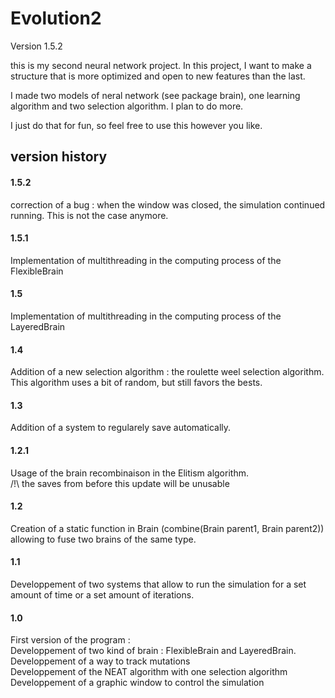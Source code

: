<h1> Evolution2 </h1>

Version 1.5.2

this is my second neural network project. In this project, I want to make a structure that is more optimized and open to new features than the last. <br>

I made two models of neral network (see package brain), one learning algorithm and two selection algorithm. I plan to do more.

I just do that for fun, so feel free to use this however you like.

<h2> version history </h2>

<h4> 1.5.2 </h4>

correction of a bug : when the window was closed, the simulation continued running. This is not the case anymore.

<h4> 1.5.1 </h4>

Implementation of multithreading in the computing process of the FlexibleBrain

<h4> 1.5 </h4>

Implementation of multithreading in the computing process of the LayeredBrain

<h4> 1.4 </h4>

Addition of a new selection algorithm : the roulette weel selection algorithm. This algorithm uses a bit of random, but still favors the bests.

<h4> 1.3 </h4>

Addition of a system to regularely save automatically.

<h4> 1.2.1 </h4>

Usage of the brain recombinaison in the Elitism algorithm. <br>
/!\ the saves from before this update will be unusable

<h4> 1.2 </h4>

Creation of a static function in Brain (combine(Brain parent1, Brain parent2)) allowing to fuse two brains of the same type.

<h4> 1.1 </h4>
Developpement of two systems that allow to run the simulation for a set amount of time or a set amount of iterations.

<h4> 1.0 </h4>
First version of the program : <br>
Developpement of two kind of brain : FlexibleBrain and LayeredBrain. <br>
Developpement of a way to track mutations <br>
Developpement of the NEAT algorithm with one selection algorithm <br>
Developpement of a graphic window to control the simulation <br>

